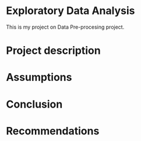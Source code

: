 # Exploratory Data Analysis
This is my project on Data Pre-procesing project.

# Project description

# Assumptions


# Conclusion

# Recommendations
